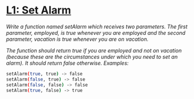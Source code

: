 #     [L1: Set Alarm](https://www.codewars.com/kata/l1-set-alarm)
 
*Write a function named setAlarm which receives two parameters. The first parameter, employed, is true whenever you are employed and the second parameter, vacation is true whenever you are on vacation.*

*The function should return true if you are employed and not on vacation (because these are the circumstances under which you need to set an alarm). It should return false otherwise. Examples:*

```sh
setAlarm(true, true) -> false
setAlarm(false, true) -> false
setAlarm(false, false) -> false
setAlarm(true, false) -> true
```